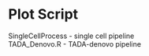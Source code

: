 # Plot Script
SingleCellProcess - single cell pipeline <br>
TADA_Denovo.R - TADA-denovo pipeline <br>
